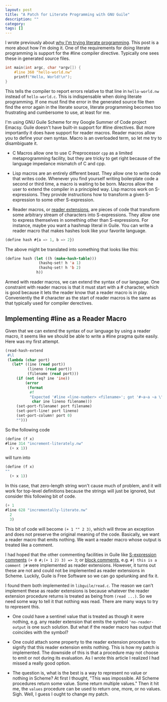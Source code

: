 ```yaml
---
layout: post
title: "A Patch for Literate Programming with GNU Guile"
description: ""
category: 
tags: []
---
```

I wrote previously about <a href="/posts/why-im-trying-literate-programming">why I'm trying literate programming</a>. This
post is a more about how I'm doing it. One of the requirements for
doing literate programming is support for the #line compiler
directive. Typically one sees these in generated source files.

```c
int main(int argc, char *argv[]) {
    #line 360 "hello-world.nw"
    printf("Hello, World!\n");
}
```

This tells the compiler to report errors relative to that line in
`hello-world.nw` instead of `hello-world.c`. This is indispensable
when doing literate programming. If one must find the error in the
generated source file then find the error again in the literate
source, literate programming becomes too frustrating and cumbersome to
use, at least for me.

I'm using GNU Guile Scheme for my Google Summer of Code project
Emacsy. Guile doesn't have built-in support for #line directives. But
more importantly it does have support for reader macros.  Reader
macros allow you to define your own syntax. Macro is an overloaded
term, so let me try to disambiguate it.

* C Macros allow one to use C Preprocessor `cpp` as a limited
  metaprogramming facility, but they are tricky to get right because
  of the language impedance mismatch of C and cpp.

* Lisp macros are an entirely different beast. They allow one to write
  code that writes code. Whenever you find yourself writing
  boilerplate code a second or third time, a macro is waiting to be
  born. Macros allow the user to extend the compiler in a principled
  way. Lisp macros work on S-expressions. They provide instructions
  how to transform a given S-expression to some other S-expression.

* Reader macros, or [reader
  extensions](http://www.gnu.org/software/guile/manual/guile.html#Reader-Extensions),
  are pieces of code that transform some arbitrary stream of
  characters into S-expressions. They allow one to express themselves
  in something other than S-expressions. For instance, maybe you want
  a hashmap literal in Guile.  You can write a reader macro that makes
  hashes look like your favorite language.

```lisp
(define hash #{a => 1, b => 2})
```

  The above might be translated into something that looks like this:

```lisp
(define hash (let ((h (make-hash-table)))
               (hashq-set! h 'a 1)
               (hashq-set! h 'b 2)
              h))
```

  Armed with reader macros, we can extend the syntax of our language.
  One constraint with reader macros is that it must start with a #
  character, which is good because it lets the reader know that a
  reader macro is in play.  Conveniently the # character as the start
  of reader macros is the same as that typically used for compiler
  derectives.

## Implementing #line as a Reader Macro

Given that we can extend the syntax of our language by using a reader
macro, it seems like we should be able to write a #line pragma quite
easily.  Here was my first attempt.  

```lisp
(read-hash-extend 
 #\l 
 (lambda (char port)
   (let* ((ine (read port))
          (lineno (read port))
          (filename (read port)))
     (if (not (eq? ine 'ine))
         (error 
          (format 
           #f
           "Expected '#line <line-number> <filename>'; got '#~a~a ~a \"~a\"'." 
            char ine lineno filename)))
     (set-port-filename! port filename)
     (set-port-line! port lineno)
     (set-port-column! port 0)
     "")))
```

So the following code 

```lisp
(define (f x)
#line 314 "increment-literately.nw"
  (+ x 1))
```

will turn into

```lisp
(define (f x)
""
  (+ x 1))
```
     
In this case, that zero-length string won't cause much of problem, and
it will work for top-level definitions because the strings will just
be ignored, but consider this following bit of code.

```lisp
(+ 1
#line 628 "incrementally-literate.nw"
  2
  3)
```

This bit of code will become `(+ 1 "" 2 3)`, which will throw an
exception and does not preserve the original meaning of the code.
Basically, we want a reader macro that emits nothing.  We want a
reader macro whose output is treated like a comment.  

I had hoped that the other commenting facilities in Guile like
[S-expression comments](http://srfi.schemers.org/srfi-62/srfi-62.html)
`(+ 0 #;(+ 1 2) 3) => 3`; or [block
comments](http://www.gnu.org/software/guile/manual/guile.html#Block-Comments),
e.g. `#| this is a comment |#` were implemented as reader extensions.
However, it turns out these are not and could not be implemented as
reader extensions in Scheme.  Luckily, Guile is Free Software so we
can go spelunking and fix it.  

I found them both implemented in `libguile/read.c`.  The reason we
can't implement these as reader extensions is because whatever the
reader extension procedure returns is treated as being from `(read
...)`.  So we need some way to tell it that nothing was read.  There
are many ways to try to represent this.  

* One could have a sentinel value that is treated as though it were
nothing, e.g. any reader extension that emits the symbol
`'no-reader-output` is one such solution.  But what if the reader
macro has output that coincides with the symbol?  

* One could attach some property to the reader extension procedure to
  signify that this reader extension emits nothing.  This is how my
  patch is implemented.  The downside of this is that a procedure may
  not choose to emit or not during its evaluation. As I wrote this
  article I realized I had missed a really good option.

* The question is, what is the best is a way to represent no value or
  nothing in Scheme?  At first I thought, "This was impossible. All
  Scheme procedures return some value.  Some return multiple values."
  Then it hit me, the `values` procedure can be used to return one,
  more, or no values.  Sigh.  Well, I guess I ought to change my
  patch.





